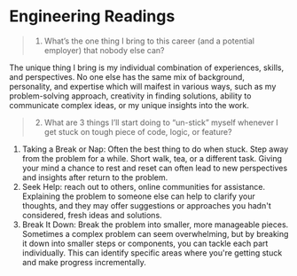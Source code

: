 # Engineering Readings 


> 1. What’s the one thing I bring to this career (and a potential employer) that nobody else can?

The unique thing I bring is my individual combination of experiences, 
skills, and perspectives. 
No one else has the same mix of background, personality, and expertise which will maifest in various ways, such as my problem-solving approach, 
creativity in finding solutions, ability to communicate complex ideas, 
or my unique insights into the work.

> 2. What are 3 things I’ll start doing to “un-stick” myself whenever I get stuck on tough piece of code, logic, or feature?

1. Taking a Break or Nap: Often the best thing to do when stuck. Step away from the problem for a while. Short walk, tea, or a different task. Giving your mind a chance to rest and reset can often lead to new perspectives and insights  after return to the problem.
2. Seek Help: reach out to others, online communities for assistance. Explaining the problem to someone else can help to clarify your thoughts, and they may offer suggestions or approaches you hadn't considered, fresh ideas and solutions.
3. Break It Down: Break the problem into smaller, more manageable pieces. Sometimes a complex problem can seem overwhelming, but by breaking it down into smaller steps or components, you can tackle each part individually. This can identify specific areas where you're getting stuck and make progress incrementally.